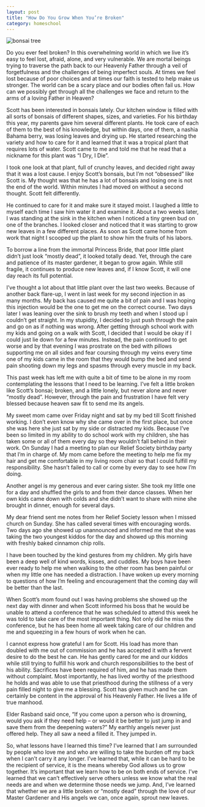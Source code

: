 ```yaml
---
layout: post
title: "How Do You Grow When You’re Broken"
category: homeschool
---
```

![bonsai tree](/themilewidelife.com/assets/images/bonsai-tree.jpg)

Do you ever feel broken? In this overwhelming world in which we live it’s easy to feel lost, afraid, alone, and very vulnerable. We are mortal beings trying to traverse the path back to our Heavenly Father through a veil of forgetfulness and the challenges of being imperfect souls. At times we feel lost because of poor choices and at times our faith is tested to help make us stronger. The world can be a scary place and our bodies often fail us. How can we possibly get through all the challenges we face and return to the arms of a loving Father in Heaven?

Scott has been interested in bonsais lately. Our kitchen window is filled with all sorts of bonsais of different shapes, sizes, and varieties. For his birthday this year, my parents gave him several different plants. He took care of each of them to the best of his knowledge, but within days, one of them, a nashia Bahama berry, was losing leaves and drying up. He started researching the variety and how to care for it and learned that it was a tropical plant that requires lots of water. Scott came to me and told me that he read that a nickname for this plant was “I Dry, I Die”.

I took one look at that plant, full of crunchy leaves, and decided right away that it was a lost cause. I enjoy Scott’s bonsais, but I’m not “obsessed” like Scott is. My thought was that he has a lot of bonsais and losing one is not the end of the world. Within minutes I had moved on without a second thought. Scott felt differently.

He continued to care for it and make sure it stayed moist. I laughed a little to myself each time I saw him water it and examine it. About a two weeks later, I was standing at the sink in the kitchen when I noticed a tiny green bud on one of the branches. I looked closer and noticed that it was starting to grow new leaves in a few different places. As soon as Scott came home from work that night I scooped up the plant to show him the fruits of his labors.

To borrow a line from the immortal Princess Bride, that poor little plant didn’t just look “mostly dead”, it looked totally dead. Yet, through the care and patience of its master gardener, it began to grow again. While still fragile, it continues to produce new leaves and, if I know Scott, it will one day reach its full potential.

I’ve thought a lot about that little plant over the last two weeks. Because of another back flare-up, I went in last week for my second injection in as many months. My back has caused me quite a bit of pain and I was hoping this injection would be the one to get me on the correct course. Two days later I was leaning over the sink to brush my teeth and when I stood up I couldn’t get straight. In my stupidity, I decided to just push through the pain and go on as if nothing was wrong. After getting through school work with my kids and going on a walk with Scott, I decided that I would be okay if I could just lie down for a few minutes. Instead, the pain continued to get worse and by that evening I was prostrate on the bed with pillows supporting me on all sides and fear coursing through my veins every time one of my kids came in the room that they would bump the bed and send pain shooting down my legs and spasms through every muscle in my back.

This past week has left me with quite a bit of time to be alone in my room contemplating the lessons that I need to be learning. I’ve felt a little broken like Scott’s bonsai; broken, and a little lonely, but never alone and never “mostly dead”. However, through the pain and frustration I have felt very blessed because heaven saw fit to send me its angels.

My sweet mom came over Friday night and sat by my bed till Scott finished working. I don’t even know why she came over in the first place, but once she was here she just sat by my side or distracted my kids. Because I’ve been so limited in my ability to do school work with my children, she has taken some or all of them every day so they wouldn’t fall behind in their work. On Sunday I had a meeting to plan our Relief Society birthday party that I’m in charge of. My mom came before the meeting to help me fix my hair and get me comfortable in my living room chair so that I could fulfill my responsibility. She hasn’t failed to call or come by every day to see how I’m doing.

Another angel is my generous and ever caring sister. She took my little one for a day and shuffled the girls to and from their dance classes. When her own kids came down with colds and she didn’t want to share with mine she brought in dinner, enough for several days.

My dear friend sent me notes from her Relief Society lesson when I missed church on Sunday. She has called several times with encouraging words. Two days ago she showed up unannounced and informed me that she was taking the two youngest kiddos for the day and showed up this morning with freshly baked cinnamon chip rolls.

I have been touched by the kind gestures from my children. My girls have been a deep well of kind words, kisses, and cuddles. My boys have been ever ready to help me when walking to the other room has been painful or when my little one has needed a distraction. I have woken up every morning to questions of how I’m feeling and encouragement that the coming day will be better than the last.

When Scott’s mom found out I was having problems she showed up the next day with dinner and when Scott informed his boss that he would be unable to attend a conference that he was scheduled to attend this week he was told to take care of the most important thing. Not only did he miss the conference, but he has been home all week taking care of our children and me and squeezing in a few hours of work when he can.

I cannot express how grateful I am for Scott. His load has more than doubled with me out of commission and he has accepted it with a fervent desire to do the best he can. He has gently cared for me and our kiddos while still trying to fulfill his work and church responsibilities to the best of his ability. Sacrifices have been required of him, and he has made them without complaint. Most importantly, he has lived worthy of the priesthood he holds and was able to use that priesthood during the stillness of a very pain filled night to give me a blessing. Scott has given much and he can certainly be content in the approval of his Heavenly Father. He lives a life of true manhood.

Elder Rasband said once, “If you come upon a person who is drowning, would you ask if they need help – or would it be better to just jump in and save them from the deepening waters?” My earthly angels never just offered help. They all saw a need a filled it. They jumped in.

So, what lessons have I learned this time? I’ve learned that I am surrounded by people who love me and who are willing to take the burden off my back when I can’t carry it any longer. I’ve learned that, while it can be hard to be the recipient of service, it is the means whereby God allows us to grow together. It’s important that we learn how to be on both ends of service. I’ve learned that we can’t effectively serve others unless we know what the real needs are and when we determine those needs we jump. And, I’ve learned that whether we are a little broken or “mostly dead” through the love of our Master Gardener and His angels we can, once again, sprout new leaves.
